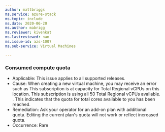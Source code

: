 ```yaml
---
author: mattbriggs
ms.service: azure-stack
ms.topic: include
ms.date: 2020-06-20
ms.author: mabrigg
ms.reviewer: kivenkat
ms.lastreviewed: nan
ms.issue-id: azs-1007
ms.sub-service: Virtual Machines

---
```

### Consumed compute quota

- Applicable: This issue applies to all supported releases.
- Cause: When creating a new virtual machine, you may receive an error such as This subscription is at capacity for Total Regional vCPUs on this location. This subscription is using all 50 Total Regional vCPUs available. . This indicates that the quota for total cores available to you has been reached.
- Remediation: Ask your operator for an add-on plan with additional quota. Editing the current plan's quota will not work or reflect increased quota.
- Occurrence: Rare